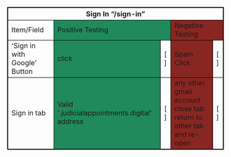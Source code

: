 <table style="border: 1px solid black;">
  <thead>
    <tr>
      <th colspan="5" style="border: 1px solid black;">Sign In “/sign-in”</th>
    </tr>
  </thead>
  <tbody style="border: 1px solid black;">
    <tr style="border: 1px solid black;">
      <td style="border: 1px solid black;">Item/Field</td>
      <td colspan="2" style="border: 1px solid black; background-color: #218a5c;">Positive Testing</td>
      <td colspan="2" style="border: 1px solid black; background-color: #8a2621;">Negative Testing</td>
    </tr>
    <tr >
      <td style="border: 1px solid black;">'Sign in with Google' Button</td>
      <td style="border: 1px solid black; background-color: #218a5c;">click</td>
      <td style="border: 1px solid black;">[ ]</td>
      <td style="border: 1px solid black; background-color: #8a2621;" >Spam Click<br>
      <td style="border: 1px solid black;">[ ]</td>
    </tr>
    <tr >
      <td style="border: 1px solid black;">Sign in tab</td>
      <td style="border: 1px solid black; background-color: #218a5c;">Valid '.judicialappointments.digital' address </td>
      <td style="border: 1px solid black;">[ ]</td>
      <td style="border: 1px solid black; background-color: #8a2621;" >any other gmail account<br>close tab<br>return to other tab and re-open<br>
      <td style="border: 1px solid black;">[ ]</td>
    </tr>
  </tbody>
  </table>


